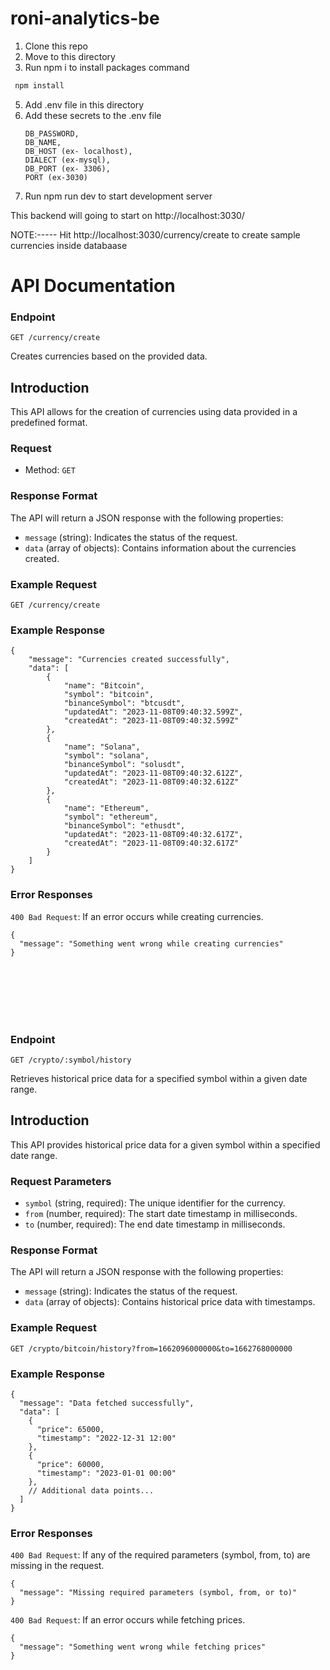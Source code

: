 # roni-analytics-be
1. Clone this repo
2. Move to this directory
3. Run npm i to install packages
  command
```bash
 npm install
```
5. Add .env file in this directory
6. Add these secrets to the .env file 
   ```NODE_ENV=development,DB_USERNAME,
   DB_PASSWORD,
   DB_NAME,
   DB_HOST (ex- localhost),
   DIALECT (ex-mysql),
   DB_PORT (ex- 3306),
   PORT (ex-3030)
   ```
7. Run npm run dev to start development server

This backend will going to start on http://localhost:3030/

NOTE:-----  Hit http://localhost:3030/currency/create to create sample currencies inside databaase


# API Documentation



### Endpoint

`GET /currency/create`

Creates currencies based on the provided data.

## Introduction

This API allows for the creation of currencies using data provided in a predefined format.


### Request

- Method: `GET`

### Response Format

The API will return a JSON response with the following properties:

- `message` (string): Indicates the status of the request.
- `data` (array of objects): Contains information about the currencies created.

### Example Request

```http
GET /currency/create
```

### Example Response

```
{
    "message": "Currencies created successfully",
    "data": [
        {
            "name": "Bitcoin",
            "symbol": "bitcoin",
            "binanceSymbol": "btcusdt",
            "updatedAt": "2023-11-08T09:40:32.599Z",
            "createdAt": "2023-11-08T09:40:32.599Z"
        },
        {
            "name": "Solana",
            "symbol": "solana",
            "binanceSymbol": "solusdt",
            "updatedAt": "2023-11-08T09:40:32.612Z",
            "createdAt": "2023-11-08T09:40:32.612Z"
        },
        {
            "name": "Ethereum",
            "symbol": "ethereum",
            "binanceSymbol": "ethusdt",
            "updatedAt": "2023-11-08T09:40:32.617Z",
            "createdAt": "2023-11-08T09:40:32.617Z"
        }
    ]
}
```

### Error Responses

`400 Bad Request`: If an error occurs while creating currencies.

```
{
  "message": "Something went wrong while creating currencies"
}
```


<br>
<br>
<br>
<br>
<br>

### Endpoint

`GET /crypto/:symbol/history`

Retrieves historical price data for a specified symbol within a given date range.

## Introduction

This API provides historical price data for a given symbol within a specified date range.

### Request Parameters

- `symbol` (string, required): The unique identifier for the currency.
- `from` (number, required): The start date timestamp in milliseconds.
- `to` (number, required): The end date timestamp in milliseconds.

### Response Format

The API will return a JSON response with the following properties:

- `message` (string): Indicates the status of the request.
- `data` (array of objects): Contains historical price data with timestamps.

### Example Request

```http
GET /crypto/bitcoin/history?from=1662096000000&to=1662768000000
```

### Example Response

```
{
  "message": "Data fetched successfully",
  "data": [
    {
      "price": 65000,
      "timestamp": "2022-12-31 12:00"
    },
    {
      "price": 60000,
      "timestamp": "2023-01-01 00:00"
    },
    // Additional data points...
  ]
}
```
### Error Responses
`400 Bad Request`: If any of the required parameters (symbol, from, to) are missing in the request.

```
{
  "message": "Missing required parameters (symbol, from, or to)"
}
```

`400 Bad Request`: If an error occurs while fetching prices.
```
{
  "message": "Something went wrong while fetching prices"
}
```
